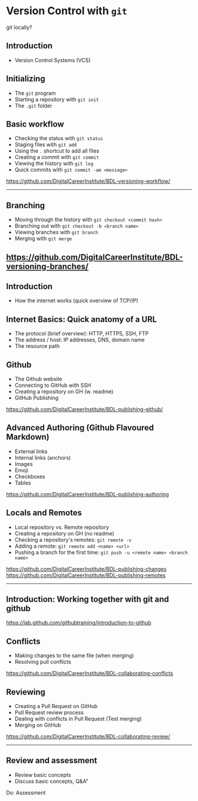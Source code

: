 # Version Control with `git`

git locally?

## Introduction
- Version Control Systems (VCS)

## Initializing
- The `git` program
- Starting a repository with `git init`
- The `.git` folder

## Basic workflow
- Checking the status with `git status`
- Staging files with `git add`
- Using the `.` shortcut to add all files
- Creating a commit with `git commit`
- Viewing the history with `git log`
- Quick commits with `git commit -am <message>`

https://github.com/DigitalCareerInstitute/BDL-versioning-workflow/

---

## Branching
- Moving through the history with `git checkout <commit hash>`
- Branching out with `git checkout -b <branch name>`
- Viewing branches with `git branch`
- Merging with `git merge`

https://github.com/DigitalCareerInstitute/BDL-versioning-branches/
---

## Introduction
- How the internet works (quick overview of TCP/IP)

## Internet Basics: Quick anatomy of a URL
- The protocol (brief overview): HTTP, HTTPS, SSH, FTP
- The address / host: IP addresses, DNS, domain name
- The resource path

## Github
- The Github website
- Connecting to GitHub with SSH
- Creating a repository on GH (w. readme)
- GitHub Publishing

https://github.com/DigitalCareerInstitute/BDL-publishing-github/

## Advanced Authoring (Github Flavoured Markdown)
- External links
- Internal links (anchors)
- Images
- Emoji
- Checkboxes
- Tables

https://github.com/DigitalCareerInstitute/BDL-publishing-authoring

## Locals and Remotes
- Local repository vs. Remote repository
- Creating a repository on GH (no readme)
- Checking a repository's remotes: `git remote -v`
- Adding a remote: `git remote add <name> <url>`
- Pushing a branch for the first time: 
  `git push -u <remote name> <branch name>`

https://github.com/DigitalCareerInstitute/BDL-publishing-changes
https://github.com/DigitalCareerInstitute/BDL-publishing-remotes

---

## Introduction: Working together with git and github

https://lab.github.com/githubtraining/introduction-to-github

## Conflicts
- Making changes to the same file (when merging)
- Resolving pull conflicts

https://github.com/DigitalCareerInstitute/BDL-collaborating-conflicts

## Reviewing
- Creating a Pull Request on GitHub
- Pull Request review process
- Dealing with conflicts in Pull Request (Test merging)
- Merging on GitHub

https://github.com/DigitalCareerInstitute/BDL-collaborating-review/

---

## Review and assessment
- Review basic concepts 
- Discuss basic concepts, Q&A"

Do: Assessment
